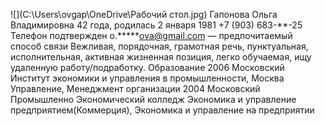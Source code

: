 ![](C:\Users\ovgap\OneDrive\Рабочий стол.jpg)
Гапонова Ольга Владимировна
 42 года, родилась 2 января 1981
 +7 (903) 683-**-25
Телефон подтвержден
o.*****ova@gmail.com — предпочитаемый способ связи
Вежливая, порядочная, грамотная речь, пунктуальная, исполнительная, активная жизненная позиция, легко обучаемая, ищу удаленную работу/подработку.
Oбразование
2006
Московский Институт экономики и управления в промышленности, Москва
Управление, Менеджмент организации
2004
Московский Промышленно Экономический колледж
Экономика и управление предприятием(Коммерция), Экономика и управление на предприятии